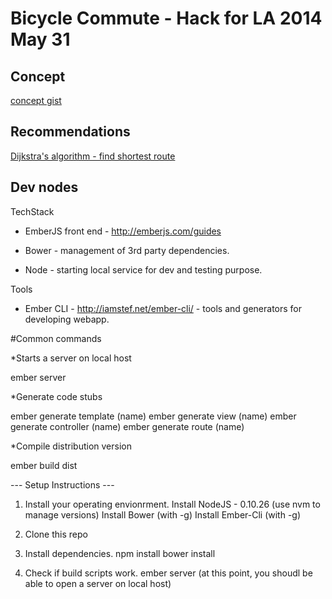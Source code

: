 # Bicycle Commute - Hack for LA 2014 May 31

## Concept

[concept gist](https://gist.github.com/monking/c0f68340eba759258d4b)

## Recommendations

[Dijkstra's algorithm - find shortest route](http://en.wikipedia.org/wiki/Dijkstra's_algorithm)


## Dev nodes

TechStack
- EmberJS front end - http://emberjs.com/guides

- Bower - management of 3rd party dependencies.
- Node - starting local service for dev and testing purpose.

Tools
- Ember CLI - http://iamstef.net/ember-cli/ - tools and generators for developing webapp.


#Common commands

*Starts a server on local host

ember server

*Generate code stubs

ember generate template (name)
ember generate view (name)
ember generate controller (name)
ember generate route (name)


*Compile distribution version

ember build dist


--- Setup Instructions ---
1. Install your operating envionrment.
Install NodeJS - 0.10.26 (use nvm to manage versions)
Install Bower (with -g)
Install Ember-Cli (with -g)

2. Clone this repo

3. Install dependencies.
npm install
bower install

4. Check if build scripts work.
ember server
(at this point, you shoudl be able to open a server on local host)
